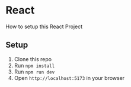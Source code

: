 # React
<!--  how to Setup readme -->
How to setup this React Project

## Setup
<!--  how to Setup readme -->
1. Clone this repo
2. Run `npm install`
3. Run `npm run dev`
4. Open `http://localhost:5173` in your browser

